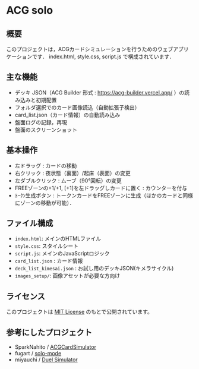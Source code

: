 # ACG solo

## 概要
このプロジェクトは，ACGカードシミュレーションを行うためのウェブアプリケーションです．
index.html, style.css, script.js で構成されています．

## 主な機能
- デッキ JSON（ACG Builder 形式 : https://acg-builder.vercel.app/ ）の読み込みと初期配置
- フォルダ選択でのカード画像読込（自動拡張子検出）
- card_list.json（カード情報）の自動読み込み
- 盤面ログの記録，再現
- 盤面のスクリーンショット

## 基本操作
- 左ドラッグ : カードの移動
- 右クリック : 夜状態（裏面）/起床（表面）の変更
- 左ダブルクリック : ムーブ（90°回転）の変更
- FREEゾーンの+1/+1, [+1]を左ドラッグしカードに置く : カウンターを付与
- ﾄｰｸﾝ生成ボタン : トークンカードをFREEゾーンに生成（ほかのカードと同様にゾーンの移動が可能）．

## ファイル構成
- `index.html`: メインのHTMLファイル
- `style.css`: スタイルシート
- `script.js`: メインのJavaScriptロジック
- `card_list.json` : カード情報
- `deck_list_kimesai.json` : お試し用のデッキJSON(キメラサイクル)
- `images_setup/`: 画像アセットが必要な方向け

## ライセンス
このプロジェクトは [MIT License](./LICENSE) のもとで公開されています。

## 参考にしたプロジェクト
- SparkNahito / [ACGCardSimulator](https://github.com/SparkNahito/ACGCardSimulator/tree/main/AcgPlaySimulator)
- fugart / [solo-mode](https://fugarta.github.io/solo-mode/)
- miyauchi / [Duel Simulator](https://duel-simulator.miyauchidp.dev/)
